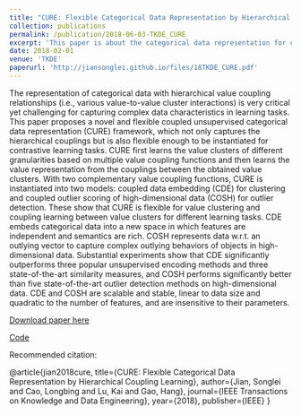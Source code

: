 ```yaml
---
title: "CURE: Flexible Categorical Data Representation by Hierarchical Coupling Learning"
collection: publications
permalink: /publication/2018-06-03-TKDE_CURE
excerpt: 'This paper is about the categorical data representation for clustering and outlier detection. Matlab code is available.'
date: 2018-02-01
venue: 'TKDE'
paperurl: 'http://jiansonglei.github.io/files/18TKDE_CURE.pdf'
---
```


The representation of categorical data with hierarchical value coupling relationships (i.e., various value-to-value cluster
interactions) is very critical yet challenging for capturing complex data characteristics in learning tasks. This paper proposes a novel
and flexible coupled unsupervised categorical data representation (CURE) framework, which not only captures the hierarchical
couplings but is also flexible enough to be instantiated for contrastive learning tasks. CURE first learns the value clusters of different
granularities based on multiple value coupling functions and then learns the value representation from the couplings between the
obtained value clusters. With two complementary value coupling functions, CURE is instantiated into two models: coupled data
embedding (CDE) for clustering and coupled outlier scoring of high-dimensional data (COSH) for outlier detection. These show that
CURE is flexible for value clustering and coupling learning between value clusters for different learning tasks. CDE embeds categorical
data into a new space in which features are independent and semantics are rich. COSH represents data w.r.t. an outlying vector to
capture complex outlying behaviors of objects in high-dimensional data. Substantial experiments show that CDE significantly
outperforms three popular unsupervised encoding methods and three state-of-the-art similarity measures, and COSH performs
significantly better than five state-of-the-art outlier detection methods on high-dimensional data. CDE and COSH are scalable and
stable, linear to data size and quadratic to the number of features, and are insensitive to their parameters.


[Download paper here](http://jiansonglei.github.io/files/18TKDE_CURE.pdf) 

[Code](https://github.com/jiansonglei/CDE)

Recommended citation:

@article{jian2018cure,
  title={CURE: Flexible Categorical Data Representation by Hierarchical Coupling Learning},
  author={Jian, Songlei and Cao, Longbing and Lu, Kai and Gao, Hang},
  journal={IEEE Transactions on Knowledge and Data Engineering},
  year={2018},
  publisher={IEEE}
  }